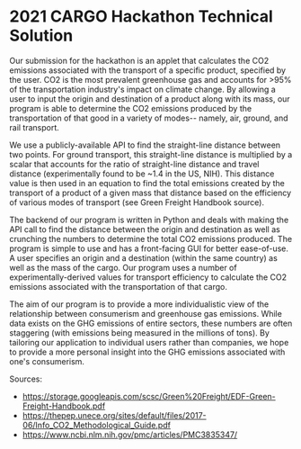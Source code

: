 # 2021 CARGO Hackathon Technical Solution

Our submission for the hackathon is an applet that calculates the CO2 emissions associated with the transport of a specific product, specified by the user. CO2 is the most prevalent greenhouse gas and accounts for >95% of the transportation industry's impact on climate change. By allowing a user to input the origin and destination of a product along with its mass, our program is able to determine the CO2 emissions produced by the transportation of that good in a variety of modes-- namely, air, ground, and rail transport.

We use a publicly-available API to find the straight-line distance between two points. For ground transport, this straight-line distance is multiplied by a scalar that accounts for the ratio of straight-line distance and travel distance (experimentally found to be ~1.4 in the US, NIH). This distance value is then used in an equation to find the total emissions created by the transport of a product of a given mass that distance based on the efficiency of various modes of transport (see Green Freight Handbook source).

The backend of our program is written in Python and deals with making the API call to find the distance between the origin and destination as well as crunching the numbers to determine the total CO2 emissions produced. The program is simple to use and has a front-facing GUI for better ease-of-use. A user specifies an origin and a destination (within the same country) as well as the mass of the cargo. Our program uses a number of experimentally-derived values for transport efficiency to calculate the CO2 emissions associated with the transportation of that cargo. 

The aim of our program is to provide a more individualistic view of the relationship between consumerism and greenhouse gas emissions. While data exists on the GHG emissions of entire sectors, these numbers are often staggering (with emissions being measured in the millions of tons). By tailoring our application to individual users rather than companies, we hope to provide a more personal insight into the GHG emissions associated with one's consumerism.


Sources:
- https://storage.googleapis.com/scsc/Green%20Freight/EDF-Green-Freight-Handbook.pdf
- https://thepep.unece.org/sites/default/files/2017-06/Info_CO2_Methodological_Guide.pdf
- https://www.ncbi.nlm.nih.gov/pmc/articles/PMC3835347/
